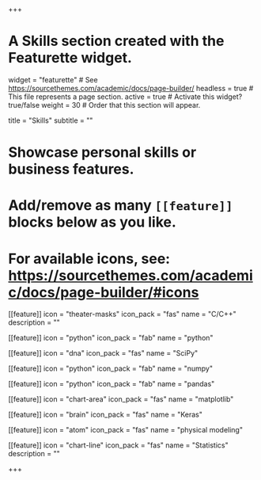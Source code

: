 +++
# A Skills section created with the Featurette widget.
widget = "featurette"  # See https://sourcethemes.com/academic/docs/page-builder/
headless = true  # This file represents a page section.
active = true  # Activate this widget? true/false
weight = 30  # Order that this section will appear.

title = "Skills"
subtitle = ""

# Showcase personal skills or business features.
# 
# Add/remove as many `[[feature]]` blocks below as you like.
# 
# For available icons, see: https://sourcethemes.com/academic/docs/page-builder/#icons

[[feature]]
  icon = "theater-masks"
  icon_pack = "fas"
  name = "C/C++"
  description = ""
  
[[feature]]
  icon = "python"
  icon_pack = "fab"
  name = "python"
  
[[feature]]
  icon = "dna"
  icon_pack = "fas"
  name = "SciPy"

[[feature]]
  icon = "python"
  icon_pack = "fab"
  name = "numpy"
  
[[feature]]
  icon = "python"
  icon_pack = "fab"
  name = "pandas"

[[feature]]
  icon = "chart-area"
  icon_pack = "fas"
  name = "matplotlib"

[[feature]]
  icon = "brain"
  icon_pack = "fas"
  name = "Keras"

[[feature]]
  icon = "atom"
  icon_pack = "fas"
  name = "physical modeling"

[[feature]]
  icon = "chart-line"
  icon_pack = "fas"
  name = "Statistics"
  description = ""  



+++
